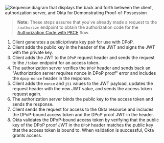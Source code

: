 <div class="three-quarter">

![Sequence diagram that displays the back and forth between the client, authorization server, and Okta for Demonstrating Proof-of-Possession](/img/authorization/Dpopflow.png)

</div>

<!-- Source for image. Generated using http://www.plantuml.com/plantuml/uml/

@startuml
skinparam monochrome true
participant "OIDC client" as client
participant "Authorization server" as as
participant "Okta" as okta

autonumber "<b>#."
client -> client: Generates public/private key pair for use with DPoP
client -> client: Adds public key to JWT header and signs JWT with private key
client -> as: Adds JWT to `DPoP` request header and sends request to token endpoint
as -> client: Verifies `DPoP` header and sends error with `dpop-nonce` header in response
client -> as: Adds `nonce` and `jti` values to JWT payload and sends request again
as -> client: Binds public key to access token and sends response
client -> okta: Sends DPoP-bound access token to Okta
okta -> client: Validates the DPoP-bound access token and grants access to resource
@enduml

-->

> **Note:** These steps assume that you've already made a request to the `/authorize` endpoint to obtain the authorization code for the [Authorization Code with PKCE](/docs/guides/implement-grant-type/authcodepkce/main/) flow.

1. Client generates a public/private key pair for use with DPoP.
2. Client adds the public key in the header of the JWT and signs the JWT with the private key.
3. Client adds the JWT to the `DPoP` request header and sends the request to the `/token` endpoint for an access token.
4. The authorization server verifies the `DPoP` header and sends back an "Authorization server requires nonce in DPoP proof"  error and includes the `dpop-nonce` header in the response.
5. Client adds the `nonce` and `jti` values to the JWT payload, updates the request header with the new JWT value, and sends the access token request again.
6. The authorization server binds the public key to the access token and sends the response.
7. Client sends the request for access to the Okta resource and includes the DPoP-bound access token and the DPoP proof JWT in the header.
8. Okta validates the DPoP-bound access token by verifying that the public key of the DPoP proof JWT in the `DPoP` header matches the public key that the access token is bound to. When validation is successful, Okta grants access.

